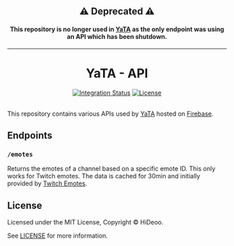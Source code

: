 <p align="center">
  <h2 align="center">⚠️ Deprecated ⚠️</h2>
  <h4 align="center">This repository is no longer used in <a href="https://github.com/HiDeoo/YaTA">YaTA</a> as the only endpoint was using an API which has been shutdown.</h4>
</p>

<hr />

<p align="center">
  <h1 align="center">YaTA - API</h1>
</p>

<p align="center">
  <a href="https://github.com/HiDeoo/YaTA-API/actions?query=workflow%3Aintegration"><img alt="Integration Status" src="https://github.com/HiDeoo/YaTA-API/workflows/integration/badge.svg"></a>
  <a href="https://github.com/HiDeoo/YaTA-API/blob/master/LICENSE"><img alt="License" src="https://badgen.now.sh/badge/license/MIT/blue"></a>
  <br /><br />
</p>

This repository contains various APIs used by [YaTA](https://github.com/HiDeoo/YaTA) hosted on [Firebase](https://firebase.google.com).

## Endpoints

### `/emotes`

Returns the emotes of a channel based on a specific emote ID. This only works for Twitch emotes. The data is cached for 30min and initially provided by [Twitch Emotes](https://twitchemotes.com/).

## License

Licensed under the MIT License, Copyright © HiDeoo.

See [LICENSE](https://github.com/HiDeoo/YaTA-API/blob/master/LICENSE) for more information.
